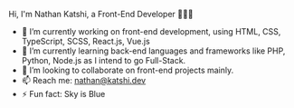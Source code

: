 Hi, I'm Nathan Katshi, a Front-End Developer 👨🏽‍💻

- 🔭 I’m currently working on front-end development, using HTML, CSS, TypeScript, SCSS, React.js, Vue.js 
- 🌱 I’m currently learning back-end languages and frameworks like PHP, Python, Node.js as I intend to go Full-Stack.
- 👯 I’m looking to collaborate on front-end projects mainly.
- 📫 Reach me: nathan@katshi.dev
- ⚡ Fun fact: Sky is Blue


<!--
**iam-inath/iam-inath** is a ✨ _special_ ✨ repository because its `README.md` (this file) appears on your GitHub profile.

Here are some ideas to get you started:

- 🔭 I’m currently working on ...
- 🌱 I’m currently learning ...
- 👯 I’m looking to collaborate on ...
- 🤔 I’m looking for help with ...
- 💬 Ask me about ...
- 📫 How to reach me: ...
- 😄 Pronouns: ...
- ⚡ Fun fact: ...
-->
